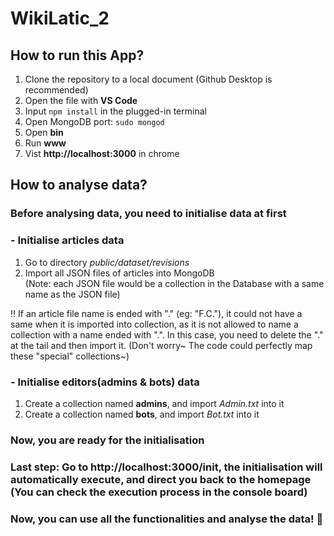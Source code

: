 # WikiLatic_2
## How to run this App?
1. Clone the repository to a local document (Github Desktop is recommended)
2. Open the file with **VS Code**
3. Input `npm install` in the plugged-in terminal
4. Open MongoDB port: `sudo mongod`
4. Open **bin**
5. Run **www**
6. Vist **http://localhost:3000** in chrome
## How to analyse data?
### Before analysing data, you need to initialise data at first
### - Initialise articles data
1. Go to directory *public/dataset/revisions*
2. Import all JSON files of articles into MongoDB  
(Note: each JSON file would be a collection in the Database with a same name as the JSON file)    

:bangbang: If an article file name is ended with "." (eg: "F.C."), it could not have a same when it is imported into collection, as it is not allowed to name a collection with a name ended with ".". In this case, you need to delete the "." at the tail and then import it. (Don't worry~ The code could perfectly map these "special" collections~)
### - Initialise editors(admins & bots) data
1. Create a collection named **admins**, and import *Admin.txt* into it
2. Create a collection named **bots**, and import *Bot.txt* into it
### Now, you are ready for the initialisation
### Last step: Go to **http://localhost:3000/init**, the initialisation will automatically execute, and direct you back to the homepage (You can check the execution process in the console board)
### Now, you can use all the functionalities and analyse the data! :beers:
